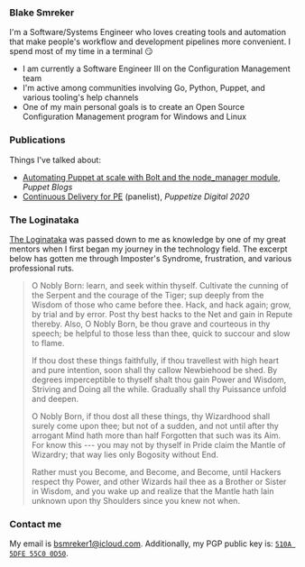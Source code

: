 ### Blake Smreker

I'm a Software/Systems Engineer who loves creating tools and automation that make people's workflow and development pipelines more convenient. I spend most of my time in a terminal 😏

- I am currently a Software Engineer III on the Configuration Management team
- I'm active among communities involving Go, Python, Puppet, and various tooling's help channels
- One of my main personal goals is to create an Open Source Configuration Management program for Windows and Linux

### Publications

Things I've talked about:

- [Automating Puppet at scale with Bolt and the node_manager module](https://puppet.com/blog/automating-puppet-scale-bolt-and-nodemanager-module/), _Puppet Blogs_
- [Continuous Delivery for PE](https://www.youtube.com/watch?v=M5HVcevwAdE&list=PLV86BgbREluXpEPnW_Bb4kgZAlGit4EnW&index=40) (panelist), _Puppetize Digital 2020_

### The Loginataka

[The Loginataka](http://catb.org/~esr/faqs/loginataka.html) was passed down to me as knowledge by one of my great mentors when I first began my journey in the technology field. The excerpt below has gotten me through Imposter's Syndrome, frustration, and various professional ruts.

> O Nobly Born: learn, and seek within thyself. Cultivate the cunning of the Serpent and the courage of the Tiger; sup deeply from the Wisdom of those who came before thee. Hack, and hack again; grow, by trial and by error. Post thy best hacks to the Net and gain in Repute thereby. Also, O Nobly Born, be thou grave and courteous in thy speech; be helpful to those less than thee, quick to succour and slow to flame.
>
> If thou dost these things faithfully, if thou travellest with high heart and pure intention, soon shall thy callow Newbiehood be shed. By degrees imperceptible to thyself shalt thou gain Power and Wisdom, Striving and Doing all the while. Gradually shall thy Puissance unfold and deepen.
>
> O Nobly Born, if thou dost all these things, thy Wizardhood shall surely come upon thee; but not of a sudden, and not until after thy arrogant Mind hath more than half Forgotten that such was its Aim. For know this --- you may not by thyself in Pride claim the Mantle of Wizardry; that way lies only Bogosity without End.
> 
> Rather must you Become, and Become, and Become, until Hackers respect thy Power, and other Wizards hail thee as a Brother or Sister in Wisdom, and you wake up and realize that the Mantle hath lain unknown upon thy Shoulders since you knew not when.

### Contact me

My email is bsmreker1@icloud.com. Additionally, my PGP public key is: [`510A 5DFE 55C0 0D50`](https://keybase.io/bsmirks/pgp_keys.asc).
